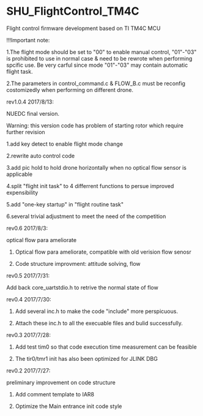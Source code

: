 # SHU_FlightControl_TM4C
Flight control firmware development based on TI TM4C MCU


!!!Important note:

  1.The flight mode should be set to "00" to enable manual control, "01"-"03" is prohibited to use in normal case & need to be rewrote when performing spcific use. Be very carful since mode "01"-"03" may contain automatic flight task.

  2.The parameters in control_command.c & FLOW_B.c must be reconfig costomizedly when performing on different drone.

rev1.0.4 2017/8/13:

NUEDC final version. 

Warning: this version code has problem of starting rotor which require further revision

  1.add key detect to enable flight mode change

  2.rewrite auto control code

  3.add pic hold to hold drone horizontally when no optical flow sensor is applicable

  4.split "flight init task" to 4 differrent functions to persue improved expensibility

  5.add "one-key startup" in "flight routine task"

  6.several trivial adjustment to meet the need of the competition


rev0.6 2017/8/3:

optical flow para ameliorate

  1. Optical flow para ameliorate, compatible with old verision flow senosr

  2. Code structure improvment: attitude solving, flow

rev0.5 2017/7/31:

Add back core_uartstdio.h to retrive the normal state of flow

rev0.4 2017/7/30:

  1. Add several inc.h to make the code "include" more perspicuous.

  2. Attach these inc.h to all the execuable files and bulid successfully.

rev0.3 2017/7/28:

  1. Add test tim0 so that code execution time measurement can be feasible

  2. The tir0/tmr1 init has also been optimized for JLINK DBG

rev0.2 2017/7/27:

preliminary improvement on code structure

  1. Add comment template to IAR8

  2. Optimize the Main entrance init code style


